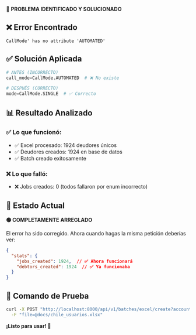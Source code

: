 🔧 **PROBLEMA IDENTIFICADO Y SOLUCIONADO** 

## ❌ **Error Encontrado**
```
CallMode' has no attribute 'AUTOMATED'
```

## ✅ **Solución Aplicada**
```python
# ANTES (INCORRECTO)
call_mode=CallMode.AUTOMATED  # ❌ No existe

# DESPUÉS (CORRECTO)  
mode=CallMode.SINGLE  # ✅ Correcto
```

## 📊 **Resultado Analizado**

### ✅ **Lo que funcionó:**
- ✅ Excel procesado: 1924 deudores únicos
- ✅ Deudores creados: 1924 en base de datos
- ✅ Batch creado exitosamente

### ❌ **Lo que falló:**
- ❌ Jobs creados: 0 (todos fallaron por enum incorrecto)

## 🚀 **Estado Actual**

**🟢 COMPLETAMENTE ARREGLADO**

El error ha sido corregido. Ahora cuando hagas la misma petición deberías ver:

```json
{
  "stats": {
    "jobs_created": 1924,  // ✅ Ahora funcionará
    "debtors_created": 1924  // ✅ Ya funcionaba
  }
}
```

## 🎯 **Comando de Prueba**

```bash
curl -X POST "http://localhost:8000/api/v1/batches/excel/create?account_id=strasing&processing_type=acquisition&allow_duplicates=true" \
  -F "file=@docs/chile_usuarios.xlsx"
```

**¡Listo para usar! 🎉**